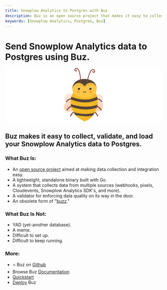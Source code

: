 ```yaml
---
title: Snowplow Analytics to Postgres with Buz
description: Buz is an open source project that makes it easy to collect, validate, and load Snowplow Analytics data to Postgres.
keywords: [Snowplow Analytics, Postgres, Buz]
---
```


# Send Snowplow Analytics data to Postgres using Buz.

![buzz](../../../static/img/buzz.png)


## Buz makes it easy to collect, validate, and load your Snowplow Analytics data to Postgres.


### What Buz Is:

- An [open source project](https://github.com/silverton-io/buz) aimed at making data collection and integration easy.
- A lightweight, standalone binary built with Go.
- A system that collects data from multiple sources (webhooks, pixels, Cloudevents, Snowplow Analytics SDK's, and more).
- A validator for enforcing data quality on its way in the door.
- An obsolete form of "[buzz](https://www.merriam-webster.com/dictionary/buzz)."


### What Buz Is Not:

- YAD (yet-another database).
- A meme.
- Difficult to set up.
- Difficult to keep running.


### More:
- ⭐ Buz on [Github](https://github.com/silverton-io/buz)
- Browse Buz [Documentation](/)
- [Quickstart](/examples/quickstart)
- [Deploy](category/deploying-buz) Buz
